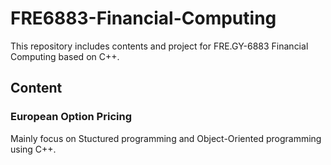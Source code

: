 # FRE6883-Financial-Computing
This repository includes contents and project for FRE.GY-6883 Financial Computing based on C++.

## Content
### European Option Pricing
Mainly focus on Stuctured programming and Object-Oriented programming using C++.
